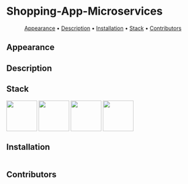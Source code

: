 # Shopping-App-Microservices

<p align="center">
    <a href="#appearance">Appearance</a> &bull;
    <a href="#description">Description</a> &bull;
    <a href="#installation">Installation</a> &bull;
    <a href="#stack">Stack</a> &bull;
    <a href="#contributors">Contributors</a>
</p>

## Appearance


<h3 align="center"></h3>

## Description


## Stack
<div>
        <img align=top
            src="https://user-images.githubusercontent.com/64670953/177221571-37261f89-d236-47c9-83a1-63b95cabd984.svg"
            alt="" width="80" height="80">
        <img align=top
            src="https://user-images.githubusercontent.com/64670953/177221862-8f63d42c-12cd-4576-9c83-59347b49a640.svg"
            alt="" width="80" height="80">
        <img align=top
            src="https://user-images.githubusercontent.com/64670953/177218388-97d51105-d3d1-4d57-bfe7-8f0159be9b82.svg"
            alt="" width="80" height="80">
        <img align=top
            src="https://user-images.githubusercontent.com/64670953/177218510-1abd1b80-4f8f-4747-bed1-686a615a951a.svg"
            alt="" width="80" height="80">
<div>
  
## Installation
```bash


```
## Contributors  
  
